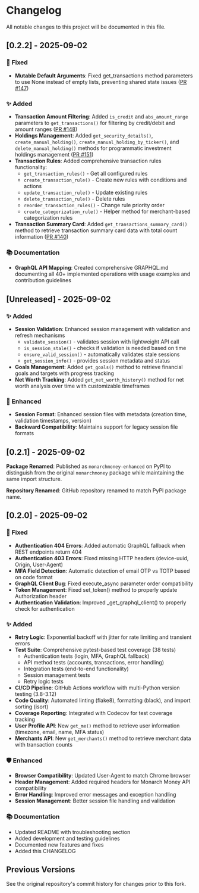 # Changelog

All notable changes to this project will be documented in this file.

## [0.2.2] - 2025-09-02

### 🔧 Fixed
- **Mutable Default Arguments**: Fixed get_transactions method parameters to use None instead of empty lists, preventing shared state issues ([PR #147](https://github.com/hammem/monarchmoney/pull/147))

### ✨ Added  
- **Transaction Amount Filtering**: Added `is_credit` and `abs_amount_range` parameters to `get_transactions()` for filtering by credit/debit and amount ranges ([PR #148](https://github.com/hammem/monarchmoney/pull/148))
- **Holdings Management**: Added `get_security_details()`, `create_manual_holding()`, `create_manual_holding_by_ticker()`, and `delete_manual_holding()` methods for programmatic investment holdings management ([PR #151](https://github.com/hammem/monarchmoney/pull/151))
- **Transaction Rules**: Added comprehensive transaction rules functionality:
  - `get_transaction_rules()` - Get all configured rules
  - `create_transaction_rule()` - Create new rules with conditions and actions
  - `update_transaction_rule()` - Update existing rules
  - `delete_transaction_rule()` - Delete rules
  - `reorder_transaction_rules()` - Change rule priority order
  - `create_categorization_rule()` - Helper method for merchant-based categorization rules
- **Transaction Summary Card**: Added `get_transactions_summary_card()` method to retrieve transaction summary card data with total count information ([PR #140](https://github.com/hammem/monarchmoney/pull/140))

### 📚 Documentation
- **GraphQL API Mapping**: Created comprehensive GRAPHQL.md documenting all 40+ implemented operations with usage examples and contribution guidelines

## [Unreleased] - 2025-09-02

### ✨ Added
- **Session Validation**: Enhanced session management with validation and refresh mechanisms
  - `validate_session()` - validates session with lightweight API call
  - `is_session_stale()` - checks if validation is needed based on time
  - `ensure_valid_session()` - automatically validates stale sessions
  - `get_session_info()` - provides session metadata and status
- **Goals Management**: Added `get_goals()` method to retrieve financial goals and targets with progress tracking
- **Net Worth Tracking**: Added `get_net_worth_history()` method for net worth analysis over time with customizable timeframes

### 🔧 Enhanced
- **Session Format**: Enhanced session files with metadata (creation time, validation timestamps, version)
- **Backward Compatibility**: Maintains support for legacy session file formats

## [0.2.1] - 2025-09-02

**Package Renamed**: Published as `monarchmoney-enhanced` on PyPI to distinguish from the original `monarchmoney` package while maintaining the same import structure.

**Repository Renamed**: GitHub repository renamed to match PyPI package name.

## [0.2.0] - 2025-09-02

### 🔧 Fixed
- **Authentication 404 Errors**: Added automatic GraphQL fallback when REST endpoints return 404
- **Authentication 403 Errors**: Fixed missing HTTP headers (device-uuid, Origin, User-Agent)
- **MFA Field Detection**: Automatic detection of email OTP vs TOTP based on code format
- **GraphQL Client Bug**: Fixed execute_async parameter order compatibility
- **Token Management**: Fixed set_token() method to properly update Authorization header
- **Authentication Validation**: Improved _get_graphql_client() to properly check for authentication

### ✨ Added
- **Retry Logic**: Exponential backoff with jitter for rate limiting and transient errors
- **Test Suite**: Comprehensive pytest-based test coverage (38 tests)
  - Authentication tests (login, MFA, GraphQL fallback)
  - API method tests (accounts, transactions, error handling)
  - Integration tests (end-to-end functionality)
  - Session management tests
  - Retry logic tests
- **CI/CD Pipeline**: GitHub Actions workflow with multi-Python version testing (3.8-3.12)
- **Code Quality**: Automated linting (flake8), formatting (black), and import sorting (isort)
- **Coverage Reporting**: Integrated with Codecov for test coverage tracking
- **User Profile API**: New `get_me()` method to retrieve user information (timezone, email, name, MFA status)
- **Merchants API**: New `get_merchants()` method to retrieve merchant data with transaction counts

### 🛡️ Enhanced
- **Browser Compatibility**: Updated User-Agent to match Chrome browser
- **Header Management**: Added required headers for Monarch Money API compatibility
- **Error Handling**: Improved error messages and exception handling
- **Session Management**: Better session file handling and validation

### 📚 Documentation
- Updated README with troubleshooting section
- Added development and testing guidelines
- Documented new features and fixes
- Added this CHANGELOG

## Previous Versions

See the original repository's commit history for changes prior to this fork.